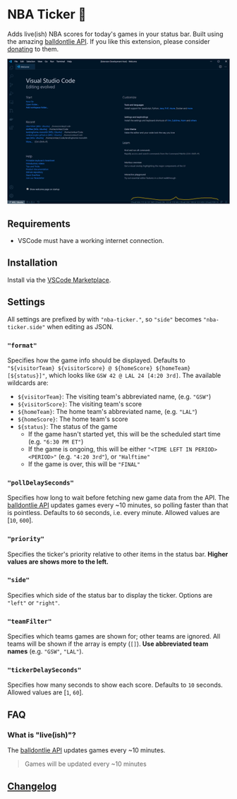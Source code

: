 # NBA Ticker 🏀

Adds live(ish) NBA scores for today's games in your status bar. Built using the amazing [balldontlie API](https://www.balldontlie.io/#introduction). If you like this extension, please consider [donating](https://www.patreon.com/balldontlie) to them.

![Status bar ticker](./images/screenshot-1.png)

## Requirements

- VSCode must have a working internet connection.

## Installation

Install via the [VSCode Marketplace](https://marketplace.visualstudio.com/items?itemName=omkarmoghe.nba-ticker).

## Settings

All settings are prefixed by with `"nba-ticker."`, so `"side"` becomes `"nba-ticker.side"` when editing as JSON.

### `"format"`
Specifies how the game info should be displayed. Defaults to `"${visitorTeam} ${visitorScore} @ ${homeScore} ${homeTeam} [${status}]"`, which looks like `GSW 42 @ LAL 24 [4:20 3rd]`. The available wildcards are:
- `${visitorTeam}`: The visiting team's abbreviated name, (e.g. `"GSW"`)
- `${visitorScore}`: The visiting team's score
- `${homeTeam}`: The home team's abbreviated name, (e.g. `"LAL"`)
- `${homeScore}`: The home team's score
- `${status}`: The status of the game
  - If the game hasn't started yet, this will be the scheduled start time (e.g. `"6:30 PM ET"`)
  - If the game is ongoing, this will be either `"<TIME LEFT IN PERIOD> <PERIOD>"` (e.g. `"4:20 3rd"`), or `"Halftime"`
  - If the game is over, this will be `"FINAL"`

### `"pollDelaySeconds"`
Specifies how long to wait before fetching new game data from the API. The [balldontlie API](https://www.balldontlie.io/#considerations-3) updates games every ~10 minutes, so polling faster than that is pointless. Defaults to `60` seconds, i.e. every minute. Allowed values are [`10`, `600`].

### `"priority"`
Specifies the ticker's priority relative to other items in the status bar. **Higher values are shows more to the left.**

### `"side"`
Specifies which side of the status bar to display the ticker. Options are `"left"` or `"right"`.

### `"teamFilter"`
Specifies which teams games are shown for; other teams are ignored. All teams will be shown if the array is empty (`[]`). **Use abbreviated team names** (e.g. `"GSW"`, `"LAL"`).

### `"tickerDelaySeconds"`
Specifies how many seconds to show each score. Defaults to `10` seconds. Allowed values are [`1`, `60`].

## FAQ

### What is "live(ish)"?
The [balldontlie API](https://www.balldontlie.io/#considerations-3) updates games every ~10 minutes.
> Games will be updated every ~10 minutes

## [Changelog](./CHANGELOG.md)
